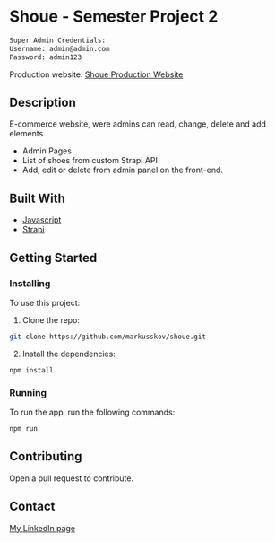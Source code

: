 # Shoue - Semester Project 2

```bash
Super Admin Credentials:
Username: admin@admin.com
Password: admin123
```

Production website:
[Shoue Production Website](https://shoue.netlify.app/)



## Description

E-commerce website, were admins can read, change, delete and add elements.

- Admin Pages
- List of shoes from custom Strapi API
- Add, edit or delete from admin panel on the front-end.

## Built With

- [Javascript](https://javascript.com)
- [Strapi](https://strapi.com)

## Getting Started

### Installing

To use this project:

1. Clone the repo:

```bash
git clone https://github.com/markusskov/shoue.git
```

2. Install the dependencies:

```
npm install
```

### Running

To run the app, run the following commands:

```bash
npm run
```

## Contributing

Open a pull request to contribute.

## Contact

[My LinkedIn page](https://no.linkedin.com/in/markusskov)
